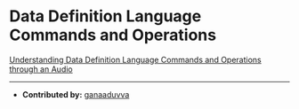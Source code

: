 # Data Definition Language Commands and Operations

[Understanding Data Definition Language Commands and Operations through an Audio](https://drive.google.com/file/d/1GlJ83koIBH5f2kt_aqJ1epqawYlS8Jcu/view?usp=sharing)

---

* **Contributed by:** [ganaaduvva](https://github.com/ganaaduvva)
